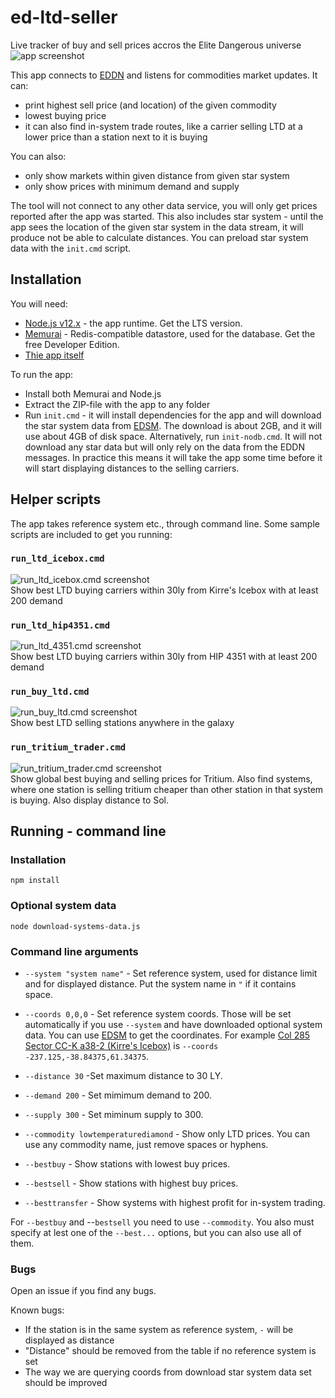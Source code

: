 # ed-ltd-seller
Live tracker of buy and sell prices accros the Elite Dangerous universe
![app screenshot](https://github.com/bzoz/ed-ltd-seller/blob/main/screenshots/all.png?raw=true)

This app connects to [EDDN](https://github.com/EDSM-NET/EDDN/wiki) and listens for commodities market updates. It can:
 - print highest sell price (and location) of the given commodity
 - lowest buying price
 - it can also find in-system trade routes, like a carrier selling LTD at a lower price than a station next to it is buying
 
You can also:
 - only show markets within given distance from given star system
 - only show prices with minimum demand and supply

The tool will not connect to any other data service, you will only get prices reported after the app was started. This also includes star system - until the app sees the location of the given star system in the data stream, it will produce not be able to calculate distances. You can preload star system data with the `init.cmd` script.

## Installation

You will need:
 - [Node.js v12.x](https://nodejs.org) - the app runtime. Get the LTS version.
 - [Memurai](https://www.memurai.com/get-memurai) - Redis-compatible datastore, used for the database. Get the free Developer Edition.
 - [Thie app itself](https://github.com/bzoz/ed-ltd-seller/archive/v0.1.0.zip)

To run the app:
 - Install both Memurai and Node.js
 - Extract the ZIP-file with the app to any folder
 - Run `init.cmd` - it will install dependencies for the app and will download the star system data from [EDSM](https://www.edsm.net/). The download is about 2GB, and it will use about 4GB of disk space. Alternatively, run `init-nodb.cmd`. It will not download any star data but will only rely on the data from the EDDN messages. In practice this means it will take the app some time before it will start displaying distances to the selling carriers. 

## Helper scripts

The app takes reference system etc., through command line. Some sample scripts are included to get you running:

### `run_ltd_icebox.cmd`
![run_ltd_icebox.cmd screenshot](https://github.com/bzoz/ed-ltd-seller/blob/main/screenshots/run_ltd_icebox.png?raw=true)  
Show best LTD buying carriers within 30ly from Kirre's Icebox with at least 200 demand

### `run_ltd_hip4351.cmd`
![run_ltd_4351.cmd screenshot](https://github.com/bzoz/ed-ltd-seller/blob/main/screenshots/run_lyd_hip4351.png?raw=true)  
Show best LTD buying carriers within 30ly from HIP 4351 with at least 200 demand

### `run_buy_ltd.cmd`
![run_buy_ltd.cmd screenshot](https://github.com/bzoz/ed-ltd-seller/blob/main/screenshots/run_buy_ltd.png?raw=true)  
Show best LTD selling stations anywhere in the galaxy

### `run_tritium_trader.cmd`
![run_tritium_trader.cmd screenshot](https://github.com/bzoz/ed-ltd-seller/blob/main/screenshots/run_tritium_trader.png?raw=true)  
Show global best buying and selling prices for Tritium. Also find systems, where one station is selling tritium cheaper than other station in that system is buying. Also display distance to Sol.

## Running - command line

### Installation
```console
npm install
```
### Optional system data
```console
node download-systems-data.js
```

### Command line arguments

- `--system "system name"` - Set reference system, used for distance limit and for displayed distance. Put the system name in `"` if it contains space.
- `--coords 0,0,0` - Set reference system coords. Those will be set automatically if you use `--system` and have downloaded optional system data. You can use [EDSM](https://www.edsm.net/) to get the coordinates. For example [Col 285 Sector CC-K a38-2 (Kirre's Icebox)](https://www.edsm.net/en/system/id/3165155/name/Col+285+Sector+CC-K+a38-2) is `--coords -237.125,-38.84375,61.34375`.

- `--distance 30` -Set maximum distance to 30 LY.
- `--demand 200` - Set mimimum demand to 200.
- `--supply 300` - Set miminum supply to 300.
- `--commodity lowtemperaturediamond` - Show only LTD prices. You can use any commodity name, just remove spaces or hyphens.
- `--bestbuy` - Show stations with lowest buy prices.
- `--bestsell` - Show stations with highest buy prices.
- `--besttransfer` - Show systems with highest profit for in-system trading.

For `--bestbuy` and --`bestsell` you need to use `--commodity`. You also must specify at lest one of the `--best...` options, but you can also use all of them.

### Bugs
Open an issue if you find any bugs.

Known bugs:
 - If the station is in the same system as reference system, `-` will be displayed as distance
 - "Distance" should be removed from the table if no reference system is set
 - The way we are querying coords from download star system data set should be improved
